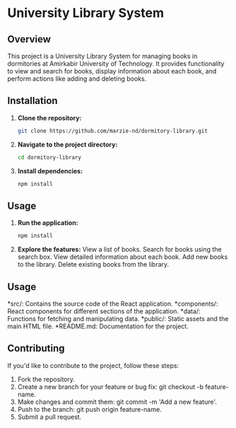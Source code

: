 # University Library System

## Overview

This project is a University Library System for managing books in dormitories at Amirkabir University of Technology. It provides functionality to view and search for books, display information about each book, and perform actions like adding and deleting books.

## Installation

1. **Clone the repository:**

   ```bash
   git clone https://github.com/marzie-nd/dormitory-library.git

2. **Navigate to the project directory:**

   ```bash
   cd dormitory-library
   
3. **Install dependencies:**

   ```bash
   npm install

## Usage

1. **Run the application:**

   ```bash
   npm install

2. **Explore the features:**
   View a list of books.
   Search for books using the search box.
   View detailed information about each book.
   Add new books to the library.
   Delete existing books from the library.


## Usage

*src/: Contains the source code of the React application.
  *components/: React components for different sections of the application.
  *data/: Functions for fetching and manipulating data.
*public/: Static assets and the main HTML file.
*README.md: Documentation for the project.

## Contributing

If you'd like to contribute to the project, follow these steps:

1. Fork the repository.
2. Create a new branch for your feature or bug fix: git checkout -b feature-name.
3. Make changes and commit them: git commit -m 'Add a new feature'.
4. Push to the branch: git push origin feature-name.
5. Submit a pull request.
